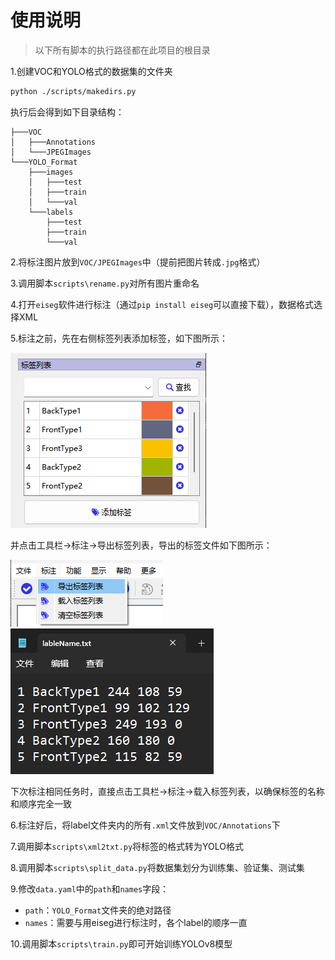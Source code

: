 # 使用说明

> 以下所有脚本的执行路径都在此项目的根目录



1.创建VOC和YOLO格式的数据集的文件夹

```bash
python ./scripts/makedirs.py
```

执行后会得到如下目录结构：

```
├───VOC
│   ├───Annotations
│   └───JPEGImages
└───YOLO_Format
    ├───images
    │   ├───test
    │   ├───train
    │   └───val
    └───labels
        ├───test
        ├───train
        └───val
```



2.将标注图片放到`VOC/JPEGImages`中（提前把图片转成`.jpg`格式）



3.调用脚本`scripts\rename.py`对所有图片重命名



4.打开`eiseg`软件进行标注（通过`pip install eiseg`可以直接下载），数据格式选择XML



5.标注之前，先在右侧标签列表添加标签，如下图所示：

![alt text](<imgs/屏幕截图 2024-09-23 110945.png>)

并点击工具栏->标注->导出标签列表，导出的标签文件如下图所示：

![alt text](<imgs/屏幕截图 2024-09-23 111703.png>)
![alt text](<imgs/屏幕截图 2024-09-23 110017.png>)

下次标注相同任务时，直接点击工具栏->标注->载入标签列表，以确保标签的名称和顺序完全一致



6.标注好后，将label文件夹内的所有`.xml`文件放到`VOC/Annotations`下



7.调用脚本`scripts\xml2txt.py`将标签的格式转为YOLO格式



8.调用脚本`scripts\split_data.py`将数据集划分为训练集、验证集、测试集



9.修改`data.yaml`中的`path`和`names`字段：

- `path`：`YOLO_Format`文件夹的绝对路径
- `names`：需要与用eiseg进行标注时，各个label的顺序一直



10.调用脚本`scripts\train.py`即可开始训练YOLOv8模型
